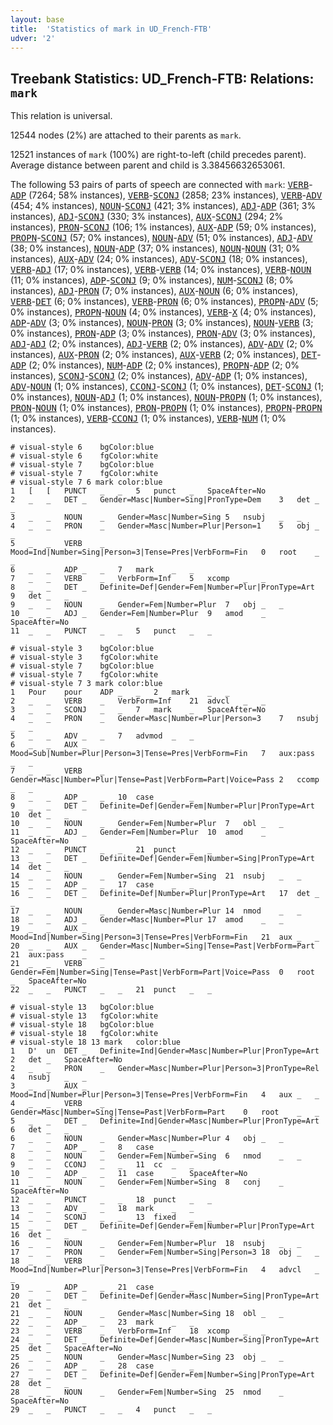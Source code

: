 ```yaml
---
layout: base
title:  'Statistics of mark in UD_French-FTB'
udver: '2'
---
```


## Treebank Statistics: UD_French-FTB: Relations: `mark`

This relation is universal.

12544 nodes (2%) are attached to their parents as `mark`.

12521 instances of `mark` (100%) are right-to-left (child precedes parent).
Average distance between parent and child is 3.38456632653061.

The following 53 pairs of parts of speech are connected with `mark`: <tt><a href="fr_ftb-pos-VERB.html">VERB</a></tt>-<tt><a href="fr_ftb-pos-ADP.html">ADP</a></tt> (7264; 58% instances), <tt><a href="fr_ftb-pos-VERB.html">VERB</a></tt>-<tt><a href="fr_ftb-pos-SCONJ.html">SCONJ</a></tt> (2858; 23% instances), <tt><a href="fr_ftb-pos-VERB.html">VERB</a></tt>-<tt><a href="fr_ftb-pos-ADV.html">ADV</a></tt> (454; 4% instances), <tt><a href="fr_ftb-pos-NOUN.html">NOUN</a></tt>-<tt><a href="fr_ftb-pos-SCONJ.html">SCONJ</a></tt> (421; 3% instances), <tt><a href="fr_ftb-pos-ADJ.html">ADJ</a></tt>-<tt><a href="fr_ftb-pos-ADP.html">ADP</a></tt> (361; 3% instances), <tt><a href="fr_ftb-pos-ADJ.html">ADJ</a></tt>-<tt><a href="fr_ftb-pos-SCONJ.html">SCONJ</a></tt> (330; 3% instances), <tt><a href="fr_ftb-pos-AUX.html">AUX</a></tt>-<tt><a href="fr_ftb-pos-SCONJ.html">SCONJ</a></tt> (294; 2% instances), <tt><a href="fr_ftb-pos-PRON.html">PRON</a></tt>-<tt><a href="fr_ftb-pos-SCONJ.html">SCONJ</a></tt> (106; 1% instances), <tt><a href="fr_ftb-pos-AUX.html">AUX</a></tt>-<tt><a href="fr_ftb-pos-ADP.html">ADP</a></tt> (59; 0% instances), <tt><a href="fr_ftb-pos-PROPN.html">PROPN</a></tt>-<tt><a href="fr_ftb-pos-SCONJ.html">SCONJ</a></tt> (57; 0% instances), <tt><a href="fr_ftb-pos-NOUN.html">NOUN</a></tt>-<tt><a href="fr_ftb-pos-ADV.html">ADV</a></tt> (51; 0% instances), <tt><a href="fr_ftb-pos-ADJ.html">ADJ</a></tt>-<tt><a href="fr_ftb-pos-ADV.html">ADV</a></tt> (38; 0% instances), <tt><a href="fr_ftb-pos-NOUN.html">NOUN</a></tt>-<tt><a href="fr_ftb-pos-ADP.html">ADP</a></tt> (37; 0% instances), <tt><a href="fr_ftb-pos-NOUN.html">NOUN</a></tt>-<tt><a href="fr_ftb-pos-NOUN.html">NOUN</a></tt> (31; 0% instances), <tt><a href="fr_ftb-pos-AUX.html">AUX</a></tt>-<tt><a href="fr_ftb-pos-ADV.html">ADV</a></tt> (24; 0% instances), <tt><a href="fr_ftb-pos-ADV.html">ADV</a></tt>-<tt><a href="fr_ftb-pos-SCONJ.html">SCONJ</a></tt> (18; 0% instances), <tt><a href="fr_ftb-pos-VERB.html">VERB</a></tt>-<tt><a href="fr_ftb-pos-ADJ.html">ADJ</a></tt> (17; 0% instances), <tt><a href="fr_ftb-pos-VERB.html">VERB</a></tt>-<tt><a href="fr_ftb-pos-VERB.html">VERB</a></tt> (14; 0% instances), <tt><a href="fr_ftb-pos-VERB.html">VERB</a></tt>-<tt><a href="fr_ftb-pos-NOUN.html">NOUN</a></tt> (11; 0% instances), <tt><a href="fr_ftb-pos-ADP.html">ADP</a></tt>-<tt><a href="fr_ftb-pos-SCONJ.html">SCONJ</a></tt> (9; 0% instances), <tt><a href="fr_ftb-pos-NUM.html">NUM</a></tt>-<tt><a href="fr_ftb-pos-SCONJ.html">SCONJ</a></tt> (8; 0% instances), <tt><a href="fr_ftb-pos-ADJ.html">ADJ</a></tt>-<tt><a href="fr_ftb-pos-PRON.html">PRON</a></tt> (7; 0% instances), <tt><a href="fr_ftb-pos-AUX.html">AUX</a></tt>-<tt><a href="fr_ftb-pos-NOUN.html">NOUN</a></tt> (6; 0% instances), <tt><a href="fr_ftb-pos-VERB.html">VERB</a></tt>-<tt><a href="fr_ftb-pos-DET.html">DET</a></tt> (6; 0% instances), <tt><a href="fr_ftb-pos-VERB.html">VERB</a></tt>-<tt><a href="fr_ftb-pos-PRON.html">PRON</a></tt> (6; 0% instances), <tt><a href="fr_ftb-pos-PROPN.html">PROPN</a></tt>-<tt><a href="fr_ftb-pos-ADV.html">ADV</a></tt> (5; 0% instances), <tt><a href="fr_ftb-pos-PROPN.html">PROPN</a></tt>-<tt><a href="fr_ftb-pos-NOUN.html">NOUN</a></tt> (4; 0% instances), <tt><a href="fr_ftb-pos-VERB.html">VERB</a></tt>-<tt><a href="fr_ftb-pos-X.html">X</a></tt> (4; 0% instances), <tt><a href="fr_ftb-pos-ADP.html">ADP</a></tt>-<tt><a href="fr_ftb-pos-ADV.html">ADV</a></tt> (3; 0% instances), <tt><a href="fr_ftb-pos-NOUN.html">NOUN</a></tt>-<tt><a href="fr_ftb-pos-PRON.html">PRON</a></tt> (3; 0% instances), <tt><a href="fr_ftb-pos-NOUN.html">NOUN</a></tt>-<tt><a href="fr_ftb-pos-VERB.html">VERB</a></tt> (3; 0% instances), <tt><a href="fr_ftb-pos-PRON.html">PRON</a></tt>-<tt><a href="fr_ftb-pos-ADP.html">ADP</a></tt> (3; 0% instances), <tt><a href="fr_ftb-pos-PRON.html">PRON</a></tt>-<tt><a href="fr_ftb-pos-ADV.html">ADV</a></tt> (3; 0% instances), <tt><a href="fr_ftb-pos-ADJ.html">ADJ</a></tt>-<tt><a href="fr_ftb-pos-ADJ.html">ADJ</a></tt> (2; 0% instances), <tt><a href="fr_ftb-pos-ADJ.html">ADJ</a></tt>-<tt><a href="fr_ftb-pos-VERB.html">VERB</a></tt> (2; 0% instances), <tt><a href="fr_ftb-pos-ADV.html">ADV</a></tt>-<tt><a href="fr_ftb-pos-ADV.html">ADV</a></tt> (2; 0% instances), <tt><a href="fr_ftb-pos-AUX.html">AUX</a></tt>-<tt><a href="fr_ftb-pos-PRON.html">PRON</a></tt> (2; 0% instances), <tt><a href="fr_ftb-pos-AUX.html">AUX</a></tt>-<tt><a href="fr_ftb-pos-VERB.html">VERB</a></tt> (2; 0% instances), <tt><a href="fr_ftb-pos-DET.html">DET</a></tt>-<tt><a href="fr_ftb-pos-ADP.html">ADP</a></tt> (2; 0% instances), <tt><a href="fr_ftb-pos-NUM.html">NUM</a></tt>-<tt><a href="fr_ftb-pos-ADP.html">ADP</a></tt> (2; 0% instances), <tt><a href="fr_ftb-pos-PROPN.html">PROPN</a></tt>-<tt><a href="fr_ftb-pos-ADP.html">ADP</a></tt> (2; 0% instances), <tt><a href="fr_ftb-pos-SCONJ.html">SCONJ</a></tt>-<tt><a href="fr_ftb-pos-SCONJ.html">SCONJ</a></tt> (2; 0% instances), <tt><a href="fr_ftb-pos-ADV.html">ADV</a></tt>-<tt><a href="fr_ftb-pos-ADP.html">ADP</a></tt> (1; 0% instances), <tt><a href="fr_ftb-pos-ADV.html">ADV</a></tt>-<tt><a href="fr_ftb-pos-NOUN.html">NOUN</a></tt> (1; 0% instances), <tt><a href="fr_ftb-pos-CCONJ.html">CCONJ</a></tt>-<tt><a href="fr_ftb-pos-SCONJ.html">SCONJ</a></tt> (1; 0% instances), <tt><a href="fr_ftb-pos-DET.html">DET</a></tt>-<tt><a href="fr_ftb-pos-SCONJ.html">SCONJ</a></tt> (1; 0% instances), <tt><a href="fr_ftb-pos-NOUN.html">NOUN</a></tt>-<tt><a href="fr_ftb-pos-ADJ.html">ADJ</a></tt> (1; 0% instances), <tt><a href="fr_ftb-pos-NOUN.html">NOUN</a></tt>-<tt><a href="fr_ftb-pos-PROPN.html">PROPN</a></tt> (1; 0% instances), <tt><a href="fr_ftb-pos-PRON.html">PRON</a></tt>-<tt><a href="fr_ftb-pos-NOUN.html">NOUN</a></tt> (1; 0% instances), <tt><a href="fr_ftb-pos-PRON.html">PRON</a></tt>-<tt><a href="fr_ftb-pos-PROPN.html">PROPN</a></tt> (1; 0% instances), <tt><a href="fr_ftb-pos-PROPN.html">PROPN</a></tt>-<tt><a href="fr_ftb-pos-PROPN.html">PROPN</a></tt> (1; 0% instances), <tt><a href="fr_ftb-pos-VERB.html">VERB</a></tt>-<tt><a href="fr_ftb-pos-CCONJ.html">CCONJ</a></tt> (1; 0% instances), <tt><a href="fr_ftb-pos-VERB.html">VERB</a></tt>-<tt><a href="fr_ftb-pos-NUM.html">NUM</a></tt> (1; 0% instances).


~~~ conllu
# visual-style 6	bgColor:blue
# visual-style 6	fgColor:white
# visual-style 7	bgColor:blue
# visual-style 7	fgColor:white
# visual-style 7 6 mark	color:blue
1	[	[	PUNCT	_	_	5	punct	_	SpaceAfter=No
2	_	_	DET	_	Gender=Masc|Number=Sing|PronType=Dem	3	det	_	_
3	_	_	NOUN	_	Gender=Masc|Number=Sing	5	nsubj	_	_
4	_	_	PRON	_	Gender=Masc|Number=Plur|Person=1	5	obj	_	_
5	_	_	VERB	_	Mood=Ind|Number=Sing|Person=3|Tense=Pres|VerbForm=Fin	0	root	_	_
6	_	_	ADP	_	_	7	mark	_	_
7	_	_	VERB	_	VerbForm=Inf	5	xcomp	_	_
8	_	_	DET	_	Definite=Def|Gender=Fem|Number=Plur|PronType=Art	9	det	_	_
9	_	_	NOUN	_	Gender=Fem|Number=Plur	7	obj	_	_
10	_	_	ADJ	_	Gender=Fem|Number=Plur	9	amod	_	SpaceAfter=No
11	_	_	PUNCT	_	_	5	punct	_	_

~~~


~~~ conllu
# visual-style 3	bgColor:blue
# visual-style 3	fgColor:white
# visual-style 7	bgColor:blue
# visual-style 7	fgColor:white
# visual-style 7 3 mark	color:blue
1	Pour	pour	ADP	_	_	2	mark	_	_
2	_	_	VERB	_	VerbForm=Inf	21	advcl	_	_
3	_	_	SCONJ	_	_	7	mark	_	SpaceAfter=No
4	_	_	PRON	_	Gender=Masc|Number=Plur|Person=3	7	nsubj	_	_
5	_	_	ADV	_	_	7	advmod	_	_
6	_	_	AUX	_	Mood=Sub|Number=Plur|Person=3|Tense=Pres|VerbForm=Fin	7	aux:pass	_	_
7	_	_	VERB	_	Gender=Masc|Number=Plur|Tense=Past|VerbForm=Part|Voice=Pass	2	ccomp	_	_
8	_	_	ADP	_	_	10	case	_	_
9	_	_	DET	_	Definite=Def|Gender=Fem|Number=Plur|PronType=Art	10	det	_	_
10	_	_	NOUN	_	Gender=Fem|Number=Plur	7	obl	_	_
11	_	_	ADJ	_	Gender=Fem|Number=Plur	10	amod	_	SpaceAfter=No
12	_	_	PUNCT	_	_	21	punct	_	_
13	_	_	DET	_	Definite=Def|Gender=Fem|Number=Sing|PronType=Art	14	det	_	_
14	_	_	NOUN	_	Gender=Fem|Number=Sing	21	nsubj	_	_
15	_	_	ADP	_	_	17	case	_	_
16	_	_	DET	_	Definite=Def|Number=Plur|PronType=Art	17	det	_	_
17	_	_	NOUN	_	Gender=Masc|Number=Plur	14	nmod	_	_
18	_	_	ADJ	_	Gender=Masc|Number=Plur	17	amod	_	_
19	_	_	AUX	_	Mood=Ind|Number=Sing|Person=3|Tense=Pres|VerbForm=Fin	21	aux	_	_
20	_	_	AUX	_	Gender=Masc|Number=Sing|Tense=Past|VerbForm=Part	21	aux:pass	_	_
21	_	_	VERB	_	Gender=Fem|Number=Sing|Tense=Past|VerbForm=Part|Voice=Pass	0	root	_	SpaceAfter=No
22	_	_	PUNCT	_	_	21	punct	_	_

~~~


~~~ conllu
# visual-style 13	bgColor:blue
# visual-style 13	fgColor:white
# visual-style 18	bgColor:blue
# visual-style 18	fgColor:white
# visual-style 18 13 mark	color:blue
1	D'	un	DET	_	Definite=Ind|Gender=Masc|Number=Plur|PronType=Art	2	det	_	SpaceAfter=No
2	_	_	PRON	_	Gender=Masc|Number=Plur|Person=3|PronType=Rel	4	nsubj	_	_
3	_	_	AUX	_	Mood=Ind|Number=Plur|Person=3|Tense=Pres|VerbForm=Fin	4	aux	_	_
4	_	_	VERB	_	Gender=Masc|Number=Sing|Tense=Past|VerbForm=Part	0	root	_	_
5	_	_	DET	_	Definite=Ind|Gender=Masc|Number=Plur|PronType=Art	6	det	_	_
6	_	_	NOUN	_	Gender=Masc|Number=Plur	4	obj	_	_
7	_	_	ADP	_	_	8	case	_	_
8	_	_	NOUN	_	Gender=Fem|Number=Sing	6	nmod	_	_
9	_	_	CCONJ	_	_	11	cc	_	_
10	_	_	ADP	_	_	11	case	_	SpaceAfter=No
11	_	_	NOUN	_	Gender=Fem|Number=Sing	8	conj	_	SpaceAfter=No
12	_	_	PUNCT	_	_	18	punct	_	_
13	_	_	ADV	_	_	18	mark	_	_
14	_	_	SCONJ	_	_	13	fixed	_	_
15	_	_	DET	_	Definite=Def|Gender=Fem|Number=Plur|PronType=Art	16	det	_	_
16	_	_	NOUN	_	Gender=Fem|Number=Plur	18	nsubj	_	_
17	_	_	PRON	_	Gender=Fem|Number=Sing|Person=3	18	obj	_	_
18	_	_	VERB	_	Mood=Ind|Number=Plur|Person=3|Tense=Pres|VerbForm=Fin	4	advcl	_	_
19	_	_	ADP	_	_	21	case	_	_
20	_	_	DET	_	Definite=Def|Gender=Masc|Number=Sing|PronType=Art	21	det	_	_
21	_	_	NOUN	_	Gender=Masc|Number=Sing	18	obl	_	_
22	_	_	ADP	_	_	23	mark	_	_
23	_	_	VERB	_	VerbForm=Inf	18	xcomp	_	_
24	_	_	DET	_	Definite=Def|Gender=Masc|Number=Sing|PronType=Art	25	det	_	SpaceAfter=No
25	_	_	NOUN	_	Gender=Masc|Number=Sing	23	obj	_	_
26	_	_	ADP	_	_	28	case	_	_
27	_	_	DET	_	Definite=Def|Gender=Fem|Number=Sing|PronType=Art	28	det	_	_
28	_	_	NOUN	_	Gender=Fem|Number=Sing	25	nmod	_	SpaceAfter=No
29	_	_	PUNCT	_	_	4	punct	_	_

~~~


